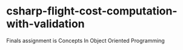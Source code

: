# csharp-flight-cost-computation-with-validation

Finals assignment is Concepts In Object Oriented Programming
